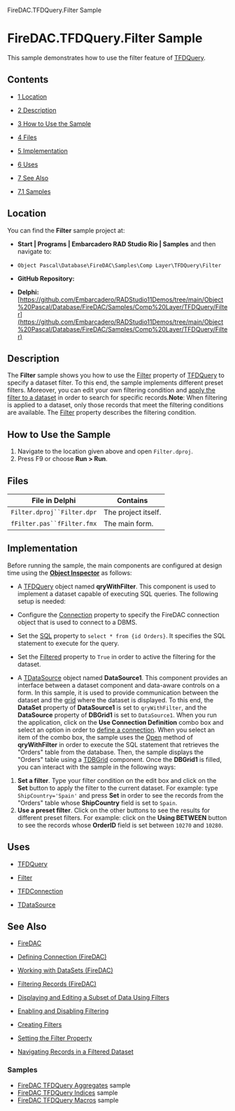 FireDAC.TFDQuery.Filter Sample[]()
# FireDAC.TFDQuery.Filter Sample 


This sample demonstrates how to use the filter feature of [TFDQuery](http://docwiki.embarcadero.com/Libraries/en/FireDAC.Comp.Client.TFDQuery).
## Contents



* [1 Location](#Location)
* [2 Description](#Description)
* [3 How to Use the Sample](#How_to_Use_the_Sample)
* [4 Files](#Files)
* [5 Implementation](#Implementation)
* [6 Uses](#Uses)
* [7 See Also](#See_Also)

* [7.1 Samples](#Samples)


## Location 

You can find the **Filter** sample project at:
* **Start | Programs | Embarcadero RAD Studio Rio | Samples** and then navigate to:

* `Object Pascal\Database\FireDAC\Samples\Comp Layer\TFDQuery\Filter`

* **GitHub Repository:**

* **Delphi:**[https://github.com/Embarcadero/RADStudio11Demos/tree/main/Object%20Pascal/Database/FireDAC/Samples/Comp%20Layer/TFDQuery/Filter](https://github.com/Embarcadero/RADStudio11Demos/tree/main/Object%20Pascal/Database/FireDAC/Samples/Comp%20Layer/TFDQuery/Filter)

## Description 

The **Filter** sample shows you how to use the [Filter](http://docwiki.embarcadero.com/Libraries/en/Data.DB.TDataSet.Filter) property of [TFDQuery](http://docwiki.embarcadero.com/Libraries/en/FireDAC.Comp.Client.TFDQuery) to specify a dataset filter. To this end, the sample implements different preset filters. Moreover, you can edit your own filtering condition and [apply the filter to a dataset](http://docwiki.embarcadero.com/RADStudio/en/Filtering_Records_(FireDAC)) in order to search for specific records.**Note**: When filtering is applied to a dataset, only those records that meet the filtering conditions are available. The [Filter](http://docwiki.embarcadero.com/Libraries/en/Data.DB.TDataSet.Filter) property describes the filtering condition.
## How to Use the Sample 


1.  Navigate to the location given above and open `Filter.dproj`.
2.  Press F9 or choose **Run > Run**.

## Files 



| File in Delphi             | Contains            |
| -------------------------- | ------------------- |
| `Filter.dproj``Filter.dpr` | The project itself. |
| `fFilter.pas``fFilter.fmx` | The main form.      |


## Implementation 

Before running the sample, the main components are configured at design time using the **[Object Inspector](http://docwiki.embarcadero.com/RADStudio/en/Object_Inspector)** as follows:
*  A [TFDQuery](http://docwiki.embarcadero.com/Libraries/en/FireDAC.Comp.Client.TFDQuery) object named **qryWithFilter**. This component is used to implement a dataset capable of executing SQL queries. The following setup is needed:

*  Configure the [Connection](http://docwiki.embarcadero.com/Libraries/en/FireDAC.Comp.Client.TFDRdbmsDataSet.Connection) property to specify the FireDAC connection object that is used to connect to a DBMS.
*  Set the [SQL](http://docwiki.embarcadero.com/Libraries/en/FireDAC.Comp.Client.TFDCustomQuery.SQL) property to `select * from {id Orders}`. It specifies the SQL statement to execute for the query.
*  Set the [Filtered](http://docwiki.embarcadero.com/Libraries/en/Data.DB.TDataSet.Filtered) property to `True` in order to active the filtering for the dataset.

*  A [TDataSource](http://docwiki.embarcadero.com/Libraries/en/Data.DB.TDataSource) object named **DataSource1**. This component provides an interface between a dataset component and data-aware controls on a form. In this sample, it is used to provide communication between the dataset and the [grid](http://docwiki.embarcadero.com/Libraries/en/Vcl.DBGrids.TDBGrid) where the dataset is displayed. To this end, the **DataSet** property of **DataSource1** is set to `qryWithFilter`, and the **DataSource** property of **DBGrid1** is set to `DataSource1`.
When you run the application, click on the **Use Connection Definition** combo box and select an option in order to [define a connection](http://docwiki.embarcadero.com/RADStudio/en/Defining_Connection_(FireDAC)). When you select an item of the combo box, the sample uses the [Open](http://docwiki.embarcadero.com/Libraries/en/FireDAC.Comp.Client.TFDRdbmsDataSet.Open) method of **qryWithFilter** in order to execute the SQL statement that retrieves the "Orders" table from the database. Then, the sample displays the "Orders" table using a [TDBGrid](http://docwiki.embarcadero.com/Libraries/en/Vcl.DBGrids.TDBGrid) component. Once the **DBGrid1** is filled, you can interact with the sample in the following ways:
1. **Set a filter**. Type your filter condition on the edit box and click on the **Set** button to apply the filter to the current dataset. For example: type `ShipCountry='Spain'` and press **Set** in order to see the records from the "Orders" table whose **ShipCountry** field is set to `Spain`.
2. **Use a preset filter**. Click on the other buttons to see the results for different preset filters. For example: click on the **Using BETWEEN** button to see the records whose **OrderID** field is set between `10270` and `10280`.

## Uses 


* [TFDQuery](http://docwiki.embarcadero.com/Libraries/en/FireDAC.Comp.Client.TFDQuery)

* [Filter](http://docwiki.embarcadero.com/Libraries/en/Data.DB.TDataSet.Filter)

* [TFDConnection](http://docwiki.embarcadero.com/Libraries/en/FireDAC.Comp.Client.TFDConnection)
* [TDataSource](http://docwiki.embarcadero.com/Libraries/en/Data.DB.TDataSource)

## See Also 


* [FireDAC](http://docwiki.embarcadero.com/RADStudio/en/FireDAC)
* [Defining Connection (FireDAC)](http://docwiki.embarcadero.com/RADStudio/en/Defining_Connection_(FireDAC))
* [Working with DataSets (FireDAC)](http://docwiki.embarcadero.com/RADStudio/en/Working_with_DataSets_(FireDAC))

* [Filtering Records (FireDAC)](http://docwiki.embarcadero.com/RADStudio/en/Filtering_Records_(FireDAC))

* [Displaying and Editing a Subset of Data Using Filters](http://docwiki.embarcadero.com/RADStudio/en/Displaying_and_Editing_a_Subset_of_Data_Using_Filters)

* [Enabling and Disabling Filtering](http://docwiki.embarcadero.com/RADStudio/en/Enabling_and_Disabling_Filtering)
* [Creating Filters](http://docwiki.embarcadero.com/RADStudio/en/Creating_Filters)

* [Setting the Filter Property](http://docwiki.embarcadero.com/RADStudio/en/Setting_the_Filter_Property)

* [Navigating Records in a Filtered Dataset](http://docwiki.embarcadero.com/RADStudio/en/Navigating_Records_in_a_Filtered_Dataset)

### Samples 


* [FireDAC TFDQuery Aggregates](http://docwiki.embarcadero.com/CodeExamples/en/FireDAC.TFDQuery.Aggregates_Sample) sample
* [FireDAC TFDQuery Indices](http://docwiki.embarcadero.com/CodeExamples/en/FireDAC.TFDQuery.Indices_Sample) sample
* [FireDAC TFDQuery Macros](http://docwiki.embarcadero.com/CodeExamples/en/FireDAC.TFDQuery.Macros_Sample) sample





